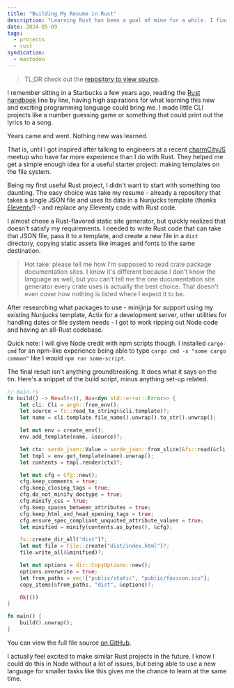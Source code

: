 ```yaml
---
title: "Building My Resume in Rust"
description: "Learning Rust has been a goal of mine for a while. I finally made a usable project with it."
date: 2024-05-09
tags:
  - projects
  - rust
syndication:
  - mastodon
---
```


<!-- @format -->

> TL;DR check out the [repository to view source](https://github.com/troyvassalotti/resume/).

I remember sitting in a Starbucks a few years ago, reading the [Rust handbook](https://doc.rust-lang.org/stable/book/) line by line, having high aspirations for what learning this new and exciting programming language could bring me. I made little CLI projects like a number guessing game or something that could print out the lyrics to a song.

Years came and went. Nothing new was learned.

That is, until I got inspired after talking to engineers at a recent [charmCityJS](https://charmcityjs.org) meetup who have far more experience than I do with Rust. They helped me get a simple enough idea for a useful starter project: making templates on the file system.

Being my first useful Rust project, I didn't want to start with something too daunting. The easy choice was take my resume - already a repository that takes a single JSON file and uses its data in a Nunjucks template (thanks [Eleventy](https://11ty.dev)!) - and replace any Eleventy code with Rust code.

I almost chose a Rust-flavored static site generator, but quickly realized that doesn't satisfy my requirements. I needed to write Rust code that can take that JSON file, pass it to a template, and create a new file in a `dist` directory, copying static assets like images and fonts to the same destination.

> Hot take: please tell me how I'm supposed to read crate package documentation sites. I know it's different because I don't know the language as well, but you can't tell me the one documentation site generator every crate uses is actually the best choice. That doesn't even cover how nothing is listed where I expect it to be.

After researching what packages to use - minijinja for support using my existing Nunjucks template, Actix for a development server, other utilities for handling dates or file system needs - I got to work ripping out Node code and having an all-Rust codebase.

Quick note: I will give Node credit with npm scripts though. I installed `cargo-cmd` for an npm-like experience being able to type `cargo cmd -x "some cargo comman"` like I would `npm run some-script`.

The final result isn't anything groundbreaking. It does what it says on the tin. Here's a snippet of the build script, minus anything set-up related.

```rust
// main.rs
fn build() -> Result<(), Box<dyn std::error::Error>> {
    let cli: Cli = argh::from_env();
    let source = fs::read_to_string(&cli.template)?;
    let name = cli.template.file_name().unwrap().to_str().unwrap();

    let mut env = create_env();
    env.add_template(name, &source)?;

    let ctx: serde_json::Value = serde_json::from_slice(&fs::read(&cli.context)?)?;
    let tmpl = env.get_template(name).unwrap();
    let contents = tmpl.render(ctx)?;

    let mut cfg = Cfg::new();
    cfg.keep_comments = true;
    cfg.keep_closing_tags = true;
    cfg.do_not_minify_doctype = true;
    cfg.minify_css = true;
    cfg.keep_spaces_between_attributes = true;
    cfg.keep_html_and_head_opening_tags = true;
    cfg.ensure_spec_compliant_unquoted_attribute_values = true;
    let minified = minify(contents.as_bytes(), &cfg);

    fs::create_dir_all("dist")?;
    let mut file = File::create("dist/index.html")?;
    file.write_all(&minified)?;

    let mut options = dir::CopyOptions::new();
    options.overwrite = true;
    let from_paths = vec!["public/static", "public/favicon.ico"];
    copy_items(&from_paths, "dist", &options)?;

    Ok(())
}

fn main() {
    build().unwrap();
}
```

You can view the full file source [on GitHub](https://github.com/troyvassalotti/resume/blob/main/src/main.rs).

I actually feel excited to make similar Rust projects in the future. I know I could do this in Node without a lot of issues, but being able to use a new language for smaller tasks like this gives me the chance to learn at the same time.
